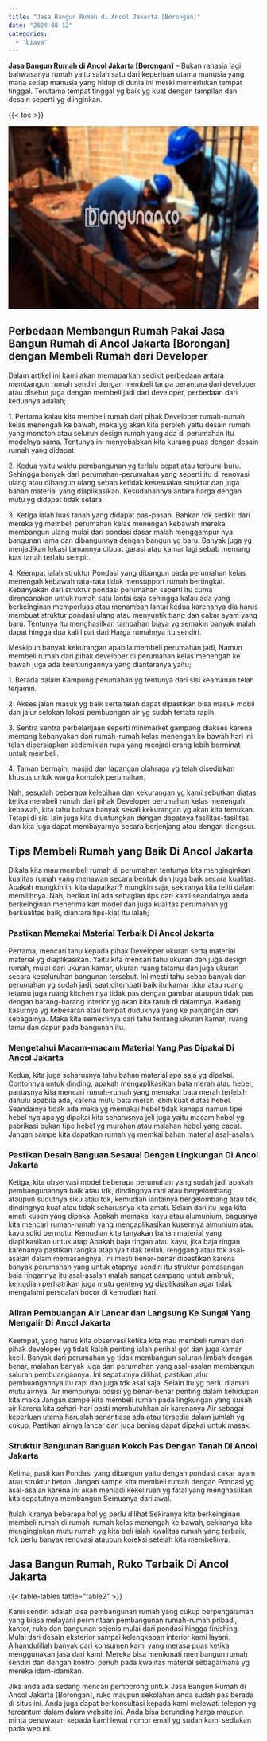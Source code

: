 ```yaml
---
title: "Jasa Bangun Rumah di Ancol Jakarta [Borongan]"
date: "2024-08-12"
categories: 
  - "biaya"
---
```


**Jasa Bangun Rumah di Ancol Jakarta \[Borongan\]** – Bukan rahasia lagi bahwasanya rumah yaitu salah satu dari keperluan utama manusia yang mana setiap manusia yang hidup di dunia ini meski memerlukan tempat tinggal. Terutama tempat tinggal yg baik yg kuat dengan tampilan dan desain seperti yg diinginkan.

{{< toc >}}

![Jasa Bangun Rumah di Ancol Jakarta [Borongan]](/images/borong-bangunan-39.png)

## Perbedaan Membangun Rumah Pakai Jasa Bangun Rumah di Ancol Jakarta \[Borongan\] dengan Membeli Rumah dari Developer

Dalam artikel ini kami akan memaparkan sedikit perbedaan antara membangun rumah sendiri dengan membeli tanpa perantara dari developer atau disebut juga dengan membeli jadi dari developer, perbedaan dari keduanya adalah;

1\. Pertama kalau kita membeli rumah dari pihak Developer rumah-rumah kelas menengah ke bawah, maka yg akan kita peroleh yaitu desain rumah yang monoton atau seluruh design rumah yang ada di perumahan itu modelnya sama. Tentunya ini menyebabkan kita kurang puas dengan desain rumah yang didapat.

2\. Kedua yaitu waktu pembangunan yg terlalu cepat atau terburu-buru. Sehingga banyak dari perumahan-perumahan yang seperti itu di renovasi ulang atau dibangun ulang sebab ketidak kesesuaian struktur dan juga bahan material yang diaplikasikan. Kesudahannya antara harga dengan mutu yg didapat tidak setara.

3\. Ketiga ialah luas tanah yang didapat pas-pasan. Bahkan tdk sedikit dari mereka yg membeli perumahan kelas menengah kebawah mereka membangun ulang mulai dari pondasi dasar malah menggempur nya bangunan lama dan dibangunnya dengan bangun yg baru. Banyak juga yg menjadikan lokasi tamannya dibuat garasi atau kamar lagi sebab memang luas tanah terlalu sempit.

4\. Keempat ialah struktur Pondasi yang dibangun pada perumahan kelas menengah kebawah rata-rata tidak mensupport rumah bertingkat. Kebanyakan dari struktur pondasi perumahan seperti itu cuma direncanakan untuk rumah satu lantai saja sehingga kalau ada yang berkeinginan memperluas atau menambah lantai kedua karenanya dia harus membuat struktur pondasi ulang atau menyuntik tiang dan cakar ayam yang baru. Tentunya itu menghasilkan tambahan biaya yg semakin banyak malah dapat hingga dua kali lipat dari Harga rumahnya itu sendiri.

Meskipun banyak kekurangan apabila membeli perumahan jadi, Namun membeli rumah dari pihak developer di perumahan kelas menengah ke bawah juga ada keuntungannya yang diantaranya yaitu;

1\. Berada dalam Kampung perumahan yg tentunya dari sisi keamanan telah terjamin.

2\. Akses jalan masuk yg baik serta telah dapat dipastikan bisa masuk mobil dan jalur selokan lokasi pembuangan air yg sudah tertata rapih.

3\. Sentra sentra perbelanjaan seperti minimarket gampang diakses karena memang kebanyakan dari rumah-rumah kelas menengah ke bawah hari ini telah dipersiapkan sedemikian rupa yang menjadi orang lebih berminat untuk membeli.

4\. Taman bermain, masjid dan lapangan olahraga yg telah disediakan khusus untuk warga komplek perumahan.

Nah, sesudah beberapa kelebihan dan kekurangan yg kami sebutkan diatas ketika membeli rumah dari pihak Developer perumahan kelas menengah kebawah, kita tahu bahwa banyak sekali kekurangan yg akan kita temukan. Tetapi di sisi lain juga kita diuntungkan dengan dapatnya fasilitas-fasilitas dan kita juga dapat membayarnya secara berjenjang atau dengan diangsur.

## Tips Membeli Rumah yang Baik Di Ancol Jakarta

Dikala kita mau membeli rumah di perumahan tentunya kita menginginkan kualitas rumah yang menawan secara bentuk dan juga baik secara kualitas. Apakah mungkin ini kita dapatkan? mungkin saja, sekiranya kita teliti dalam memilihnya. Nah, berikut ini ada sebagian tips dari kami seandainya anda berkeinginan menerima kan model dan juga kualitas perumahan yg berkualitas baik, diantara tips-kiat Itu ialah;

### Pastikan Memakai Material Terbaik Di Ancol Jakarta

Pertama, mencari tahu kepada pihak Developer ukuran serta material material yg diaplikasikan. Yaitu kita mencari tahu ukuran dan juga design rumah, mulai dari ukuran kamar, ukuran ruang tetamu dan juga ukuran secara keseluruhan bangunan tersebut. Ini mesti tahu sebab banyak dari perumahan yg sudah jadi, saat ditempati baik itu kamar tidur atau ruang tetamu juga ruang kitchen nya tidak pas dengan gambar ataupun tidak pas dengan barang-barang interior yg akan kita taruh di dalamnya. Kadang kasurnya yg kebesaran atau tempat duduknya yang ke panjangan dan sebagainya. Maka kita semestinya cari tahu tentang ukuran kamar, ruang tamu dan dapur pada bangunan itu.

### Mengetahui Macam-macam Material Yang Pas Dipakai Di Ancol Jakarta

Kedua, kita juga seharusnya tahu bahan material apa saja yg dipakai. Contohnya untuk dinding, apakah mengaplikasikan bata merah atau hebel, pantasnya kita mencari rumah-rumah yang memakai bata merah terlebih dahulu apabila ada, karena mutu bata merah lebih kuat diatas hebel. Seandainya tidak ada maka yg memakai hebel tidak kenapa namun tipe hebel nya apa yg dipakai kita seharusnya jeli juga yaitu macam hebel yg pabrikasi bukan tipe hebel yg murahan atau malahan hebel yang cacat. Jangan sampe kita dapatkan rumah yg memkai bahan material asal-asalan.

### Pastikan Desain Banguan Sesauai Dengan Lingkungan Di Ancol Jakarta

Ketiga, kita observasi model beberapa perumahan yang sudah jadi apakah pembangunannya baik atau tdk, dindingnya rapi atau bergelombang ataupun sudutnya siku atau tdk, kemudian lantainya bergelombang atau tdk, dindingnya kuat atau tidak seharusnya kita amati. Selain dari itu juga kita amati kusen yang dipakai Apakah memakai kayu atau alumunium, bagusnya kita mencari rumah-rumah yang mengaplikasikan kusennya almunium atau kayu solid bermutu. Kemudian kita tanyakan bahan material yang diaplikasikan untuk atap Apakah baja ringan atau kayu, jika baja ringan karenanya pastikan rangka atapnya tidak terlalu renggang atau tdk asal-asalan dalam memasangnya. Ini mesti benar-benar dipastikan karena banyak perumahan yang untuk atapnya sendiri itu struktur pemasangan baja ringannya itu asal-asalan malah sangat gampang untuk ambruk, kemudian perhatrikan juga mutu genteng yg diaplikasikan agar tidak mengalami persoalan bocor di kemudian hari.

### Aliran Pembuangan Air Lancar dan Langsung Ke Sungai Yang Mengalir Di Ancol Jakarta

Keempat, yang harus kita observasi ketika kita mau membeli rumah dari pihak developer yg tidak kalah penting ialah perihal got dan juga kamar kecil. Banyak dari perumahan yg tidak membangun saluran limbah dengan benar, malahan banyak juga dari perumahan yang asal-asalan membangun saluran pembuangannya. Ini sepatutnya dilihat, pastikan jalur pembuangannya itu rapi dan juga tdk asal saja. Selain itu yg perlu diamati mutu airnya. Air mempunyai posisi yg benar-benar penting dalam kehidupan kita maka Jangan sampe kita membeli rumah pada lingkungan yang susah air karena kita sehari-hari pasti membutuhkan air karenanya Air sebagai keperluan utama haruslah senantiasa ada atau tersedia dalam jumlah yg cukup. Pastikan airnya lancar dan juga bening dapat dipakai untuk masak.

### Struktur Bangunan Banguan Kokoh Pas Dengan Tanah Di Ancol Jakarta

Kelima, pasti kan Pondasi yang dibangun yaitu dengan pondasi cakar ayam atau struktur beton. Jangan sampe kita membeli rumah dengan Pondasi yg asal-asalan karena ini akan menjadi kekeliruan yg fatal yang menghasilkan kita sepatutnya membangun Semuanya dari awal.

Itulah kiranya beberapa hal yg perlu dilihat Sekiranya kita berkeinginan membeli rumah di rumah-rumah kelas menengah ke bawah, sekiranya kita menginginkan mutu rumah yg kita beli ialah kwalitas rumah yang terbaik, tdk perlu banyak renovasi ataupun koreksi setelah kita membelinya.

## Jasa Bangun Rumah, Ruko Terbaik Di Ancol Jakarta

{{< table-tables table="table2" >}}

Kami sendiri adalah jasa pembangunan rumah yang cukup berpengalaman yang biasa melayani permintaan pembangunan rumah-rumah pribadi, kantor, ruko dan bangunan sejenis mulai dari pondasi hingga finishing. Mulai dari desain eksterior sampai kelengkapan interior kami layani. Alhamdulillah banyak dari konsumen kami yang merasa puas ketika menggunakan jasa dari kami. Mereka bisa menikmati membangun rumah sendiri dan dengan kontrol penuh pada kwalitas material sebagaimana yg mereka idam-idamkan.

Jika anda ada sedang mencari pemborong untuk Jasa Bangun Rumah di Ancol Jakarta \[Borongan\], ruko maupun sekolahan anda sudah pas berada di situs ini. Anda juga dapat berkonsultasi kepada kami melewati telepon yg tercantum dalam dalam website ini. Anda bisa berunding harga maupun minta penawaran kepada kami lewat nomor email yg sudah kami sediakan pada web ini.
